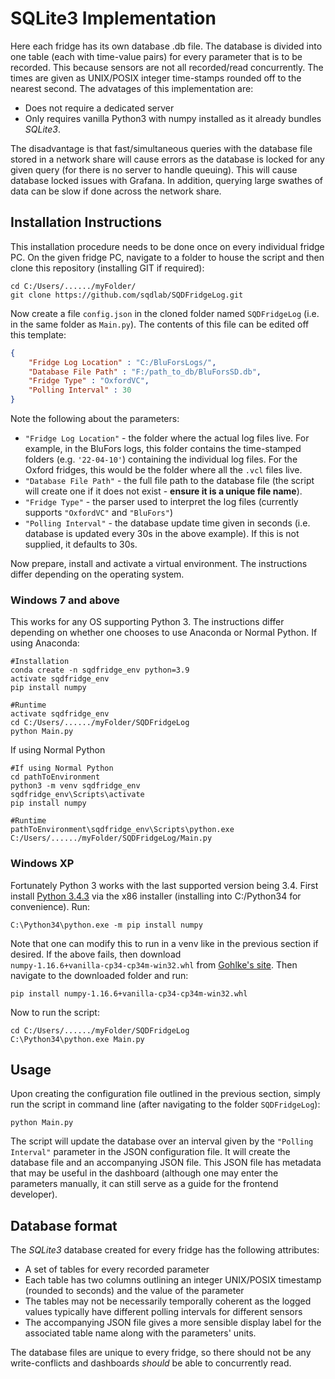 # SQLite3 Implementation

Here each fridge has its own database .db file. The database is divided into one table (each with time-value pairs) for every parameter that is to be recorded. This because sensors are not all recorded/read concurrently. The times are given as UNIX/POSIX integer time-stamps rounded off to the nearest second. The advatages of this implementation are:

- Does not require a dedicated server
- Only requires vanilla Python3 with numpy installed as it already bundles *SQLite3*.

The disadvantage is that fast/simultaneous queries with the database file stored in a network share will cause errors as the database is locked for any given query (for there is no server to handle queuing). This will cause database locked issues with Grafana. In addition, querying large swathes of data can be slow if done across the network share.


## Installation Instructions

This installation procedure needs to be done once on every individual fridge PC. On the given fridge PC, navigate to a folder to house the script and then clone this repository (installing GIT if required):

```
cd C:/Users/....../myFolder/
git clone https://github.com/sqdlab/SQDFridgeLog.git
```

Now create a file `config.json` in the cloned folder named `SQDFridgeLog` (i.e. in the same folder as `Main.py`). The contents of this file can be edited off this template:

```json
{
    "Fridge Log Location" : "C:/BluForsLogs/",
    "Database File Path" : "F:/path_to_db/BluForsSD.db",
    "Fridge Type" : "OxfordVC",
    "Polling Interval" : 30
}
```

Note the following about the parameters:
- `"Fridge Log Location"` - the folder where the actual log files live. For example, in the BluFors logs, this folder contains the time-stamped folders (e.g. `'22-04-10'`) containing the individual log files. For the Oxford fridges, this would be the folder where all the `.vcl` files live.
- `"Database File Path"` - the full file path to the database file (the script will create one if it does not exist - **ensure it is a unique file name**).
- `"Fridge Type"` - the parser used to interpret the log files (currently supports `"OxfordVC"` and `"BluFors"`)
- `"Polling Interval"` - the database update time given in seconds (i.e. database is updated every 30s in the above example). If this is not supplied, it defaults to 30s.

Now prepare, install and activate a virtual environment. The instructions differ depending on the operating system.

### Windows 7 and above

This works for any OS supporting Python 3. The instructions differ depending on whether one chooses to use Anaconda or Normal Python. If using Anaconda:

```
#Installation
conda create -n sqdfridge_env python=3.9
activate sqdfridge_env
pip install numpy

#Runtime
activate sqdfridge_env
cd C:/Users/....../myFolder/SQDFridgeLog
python Main.py
```

If using Normal Python

```
#If using Normal Python
cd pathToEnvironment
python3 -m venv sqdfridge_env
sqdfridge_env\Scripts\activate
pip install numpy

#Runtime
pathToEnvironment\sqdfridge_env\Scripts\python.exe C:/Users/....../myFolder/SQDFridgeLog/Main.py
```

### Windows XP

Fortunately Python 3 works with the last supported version being 3.4. First install [Python 3.4.3](https://www.python.org/downloads/release/python-343/) via the x86 installer (installing into C:/Python34 for convenience). Run:

```
C:\Python34\python.exe -m pip install numpy
```

Note that one can modify this to run in a venv like in the previous section if desired. If the above fails, then download `numpy‑1.16.6+vanilla‑cp34‑cp34m‑win32.whl` from [Gohlke's site](https://www.lfd.uci.edu/~gohlke/pythonlibs/#numpy). Then navigate to the downloaded folder and run:

```
pip install numpy‑1.16.6+vanilla‑cp34‑cp34m‑win32.whl
```

Now to run the script:

```
cd C:/Users/....../myFolder/SQDFridgeLog
C:\Python34\python.exe Main.py
```

## Usage

Upon creating the configuration file outlined in the previous section, simply run the script in command line (after navigating to the folder `SQDFridgeLog`):

```
python Main.py
```

The script will update the database over an interval given by the `"Polling Interval"` parameter in the JSON configuration file. It will create the database file and an accompanying JSON file. This JSON file has metadata that may be useful in the dashboard (although one may enter the parameters manually, it can still serve as a guide for the frontend developer).

## Database format

The *SQLite3* database created for every fridge has the following attributes:

- A set of tables for every recorded parameter
- Each table has two columns outlining an integer UNIX/POSIX timestamp (rounded to seconds) and the value of the parameter
- The tables may not be necessarily temporally coherent as the logged values typically have different polling intervals for different sensors
- The accompanying JSON file gives a more sensible display label for the associated table name along with the parameters' units.

The database files are unique to every fridge, so there should not be any write-conflicts and dashboards *should* be able to concurrently read.


